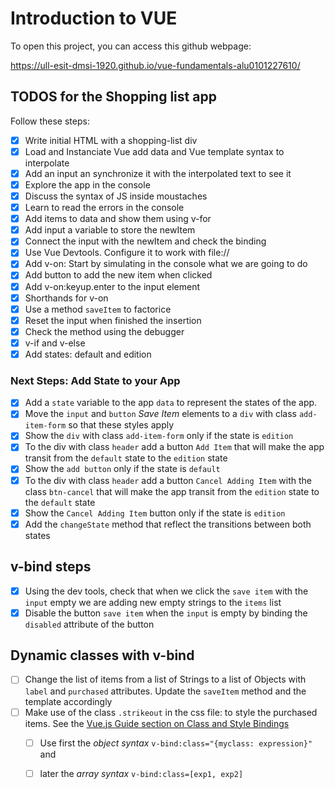 # Introduction to VUE

To open this project, you can access this github webpage:

https://ull-esit-dmsi-1920.github.io/vue-fundamentals-alu0101227610/

## TODOS for the Shopping list app

Follow these steps:

- [x] Write initial HTML with a shopping-list div
- [x] Load and Instanciate Vue add data and Vue template syntax to interpolate
- [x] Add an input an synchronize it with the interpolated text to see it
- [x] Explore the app in the console
- [x] Discuss the syntax of JS inside moustaches
- [x] Learn to read the errors in the console
- [x] Add items to data and show them using v-for
- [x] Add input a variable to store the newItem
- [x] Connect the input with the newItem and check the binding
- [x] Use Vue Devtools. Configure it to work with file://
- [x] Add v-on: Start by simulating in the console what we are going to do
- [x] Add button to add the new item when clicked
- [x] Add v-on:keyup.enter to the input element
- [x] Shorthands for v-on 
- [x] Use a method `saveItem` to factorice
- [x] Reset the input when finished the insertion
- [x] Check the method using the debugger
- [x] v-if and v-else
- [x] Add states: default and edition 

### Next Steps: Add State to your App

- [x] Add a `state` variable to the app `data` to represent the states of the app. 
- [x] Move the `input` and `button` *Save Item* elements to a `div` with class `add-item-form` so that these styles apply
- [x] Show the `div` with class `add-item-form` only if the state is `edition`
- [x] To the div with class `header` add a button `Add Item` that will make the app transit from the `default` state to the `edition` state 
- [x] Show the  `add button` only if the state is `default` 
- [x] To the div with class `header` add a button `Cancel Adding Item` with the class `btn-cancel` that will make the app transit from the `edition` state to the `default` state 
- [x] Show the  `Cancel Adding Item` button only if the state is `edition`
- [x] Add the `changeState` method that reflect the transitions between both states 

## v-bind steps

- [x] Using the dev tools, check that when we click the `save item` with the `input` empty we are adding new empty strings to the `items` list
- [x] Disable the button `save item` when the `input` is empty by binding the `disabled` attribute of the button

## Dynamic classes with v-bind

- [ ] Change the list of items from a list of Strings to a list of Objects with `label` and `purchased` attributes. Update the `saveItem` method and the template accordingly
- [ ] Make use of the class `.strikeout` in the css file:
  to style the purchased items. See the [Vue.js Guide section on Class and Style Bindings](https://vuejs.org/v2/guide/class-and-style.html)
  - [ ]  Use first the *object syntax* `v-bind:class="{myclass: expression}"` and 
  - [ ]  later the *array syntax* `v-bind:class=[exp1, exp2]`

